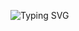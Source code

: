![Typing SVG](https://readme-typing-svg.herokuapp.com?color=F01F10&center=true&lines=Fuck+retard;We+Are+No+BlazeLeaks;Report+=+Gay)
